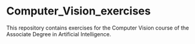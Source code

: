 # Computer_Vision_exercises
This repository contains exercises for the Computer Vision course of the Associate Degree in Artificial Intelligence. 
